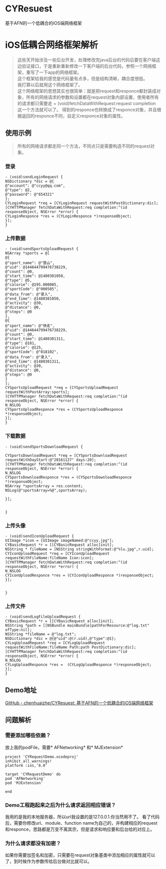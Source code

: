 # CYResuest
基于AFN的一个低耦合的iOS端网络框架

# iOS低耦合网络框架解析


> 这些天开始涉及一些后台开发，处理修改完java后台的代码后要在客户端这边验证接口，于是重新重新修改一下客户端的后台代码，参照一个网络框架，重写了一下app的网络框架。  
> 这个框架给我的感觉是代码量有点多，但是结构清晰，耦合度很低。  
> 我打算以后就用这个网络框架了。  
> 这个网络框架的思想其实也很简单：就是把request和responce都封装成对象，所有的网络请求的参数和设置都在request对象内部设置，使用者所有的请求都只需要走 + (void)fetchDataWithRequest:request completion 这一个方法就可以了。 得到的responce也转换成了responce对象，并且根据返回的responce不同，自定义responce对象的属性。  


## 使用示例

>  所有的网络请求都走同一个方法，不同点只是需要构造不同的request对象。  

### 登录

```
- (void)sendLoginRequest {
NSDictionary *dic = @{
@"account": @"ccyy@qq.com",
@"type": @2,
@"password": @"654321"
};
CYLoginRequest *req = [CYLoginRequest requestWithPostDictionary:dic];
[CYHTTPManager fetchDataWithRequest:req completion:^(id responseObject, NSError *error) {
CYLoginResponce *res = (CYLoginResponce *)responseObject;
}];
}
```

### 上传数据

```
- (void)sendSportsUploadRequest {
NSArray *sports = @[
@{
@"sport_name": @"登山",
@"uid": @144644799476738229,
@"count": @0,
@"start_time": @1480301050,
@"type": @5,
@"calorie": @195.000005,
@"sportCode": @"000505",
@"data_from": @"录入",
@"end_time": @1480301050,
@"activity": @30,
@"distance": @0,
@"steps": @0
},
@{
@"sport_name": @"快走",
@"uid": @144644799476738229,
@"count": @0,
@"start_time": @1480301311,
@"type": @181,
@"calorie": @125,
@"sportCode": @"018102",
@"data_from": @"录入",
@"end_time": @1480301311,
@"activity": @30,
@"distance": @0,
@"steps": @0
}
];
CYSportsUploadRequest *req = [CYSportsUploadRequest requestWithPostArray:sports];
[CYHTTPManager fetchDataWithRequest:req completion:^(id responseObject, NSError *error) {
N_NSLOG
CYSportsUploadResponce *res = (CYSportsUploadResponce *)responseObject;
}];
}
```

### 下载数据

```
- (void)sendSportsDownloadRequest {

CYSportsDownloadRequest *req = [CYSportsDownloadRequest requestWithDayStart:@"20161127" days:20];
[CYHTTPManager fetchDataWithRequest:req completion:^(id responseObject, NSError *error) {
N_NSLOG
CYSportsDownloadResponce *res = (CYSportsDownloadResponce *)responseObject;
NSArray *sportsArray = res.content;
NSLog(@"sportsArray=%@",sportsArray);

}];


}
```

### 上传头像

```
- (void)sendIconUploadRequest {
UIImage *icon = [UIImage imageNamed:@"ccyy.jpg"];
CYBasicRequest *r = [[CYBasicRequest alloc]init];
NSString * fileName = [NSString stringWithFormat:@"%lu.jpg",r.uid];
CYIconUploadRequest *req = [CYIconUploadRequest requestWithFileName:fileName Icon:icon];
[CYHTTPManager fetchDataWithRequest:req completion:^(id responseObject, NSError *error) {
N_NSLOG
CYIconUploadResponce *res = (CYIconUploadResponce *)responseObject;
}];


}
```

### 上传文件

```
- (void)sendLogFileUploadRequest {
CYBasicRequest *r = [[CYBasicRequest alloc]init];
NSString *path = [[NSBundle mainBundle]pathForResource:@"log.txt" ofType:nil];
NSString *fileName = @"log.txt";
NSDictionary *dic = @{@"uid":@(r.uid),@"type":@1};
CYLogUploadRequest *req = [CYLogUploadRequest requestWithFileName:fileName Path:path PostDictionary:dic];
[CYHTTPManager fetchDataWithRequest:req completion:^(id responseObject, NSError *error) {
N_NSLOG
CYLogUploadResponce *res =  (CYLogUploadResponce *)responseObject;
}];
}

```
## Demo地址

[GitHub - chenhuaizhe/CYResuest: 基于AFN的一个低耦合的iOS端网络框架](https://github.com/chenhuaizhe/CYResuest)

## 问题解析

### 需要添加哪些依赖？

放上我的podFile，需要* AFNetworking* 和* MJExtension*

```
project 'CYRequestDemo.xcodeproj'
inhibit_all_warnings!
platform :ios,’8.0’

target 'CYRequestDemo' do
pod 'AFNetworking'
pod 'MJExtension'

end

```
### Demo工程跑起来之后为什么请求返回相应错误？

我用的是我的本地服务器，所以url我设置的是127.0.0.1.你当然用不了。
看了代码后，需要你修改url、module、function name为自己的，并构建相应的request和responce，思路都是万变不离其宗，但是请求和响应要和后台给的对应上。

### 为什么请求都没有加密？

如果你需要加签名和加密，只需要在request对象基类中添加相应的属性就可以了，到时候作为参数传给后台做对比就可以。
